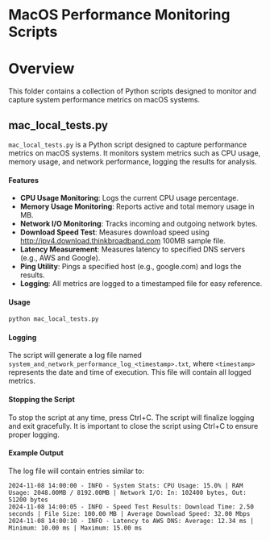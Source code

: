 # MacOS Performance Monitoring Scripts
# Overview
This folder contains a collection of Python scripts designed to monitor and capture system performance metrics on macOS systems. 


## mac_local_tests.py
`mac_local_tests.py` is a Python script designed to capture performance metrics on macOS systems. It monitors system metrics such as CPU usage, memory usage, and network performance, logging the results for analysis. 

#### Features

- **CPU Usage Monitoring**: Logs the current CPU usage percentage.
- **Memory Usage Monitoring**: Reports active and total memory usage in MB.
- **Network I/O Monitoring**: Tracks incoming and outgoing network bytes.
- **Download Speed Test**: Measures download speed using http://ipv4.download.thinkbroadband.com 100MB sample file.
- **Latency Measurement**: Measures latency to specified DNS servers (e.g., AWS and Google).
- **Ping Utility**: Pings a specified host (e.g., google.com) and logs the results.
- **Logging**: All metrics are logged to a timestamped file for easy reference.

#### Usage


```bash
python mac_local_tests.py
```

#### Logging
The script will generate a log file named `system_and_network_performance_log_<timestamp>.txt`, where `<timestamp>` represents the date and time of execution. This file will contain all logged metrics.

#### Stopping the Script
To stop the script at any time, press Ctrl+C. The script will finalize logging and exit gracefully. It is important to close the script using Ctrl+C to ensure proper logging.


#### Example Output
The log file will contain entries similar to:

```
2024-11-08 14:00:00 - INFO - System Stats: CPU Usage: 15.0% | RAM Usage: 2048.00MB / 8192.00MB | Network I/O: In: 102400 bytes, Out: 51200 bytes
2024-11-08 14:00:05 - INFO - Speed Test Results: Download Time: 2.50 seconds | File Size: 100.00 MB | Average Download Speed: 32.00 Mbps
2024-11-08 14:00:10 - INFO - Latency to AWS DNS: Average: 12.34 ms | Minimum: 10.00 ms | Maximum: 15.00 ms
```